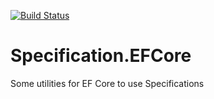 [![Build Status](https://dev.azure.com/Ardalis-Specification/Ardalis.Specification.EFCore/_apis/build/status/ardalis.Specification.EFCore?branchName=master)](https://dev.azure.com/Ardalis-Specification/Ardalis.Specification.EFCore/_build/latest?definitionId=2&branchName=master)

# Specification.EFCore

Some utilities for EF Core to use Specifications
